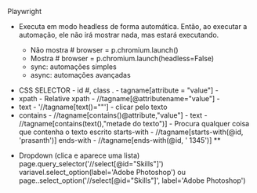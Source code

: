 Playwright 

- Executa em modo headless de forma automática. Então, ao executar a automação, ele não irá mostrar nada, mas estará executando.

    * Não mostra # browser = p.chromium.launch()
    * Mostra # browser = p.chromium.launch(headless=False)
    * sync: automações simples
    * async: automações avançadas

* CSS SELECTOR - id #, class . - tagname[attribute = "value"] -
* xpath - Relative xpath -  //tagname[@attributename="value"] -
* text - '//tagname[text()=""'] - clicar pelo texto
* contains - //tagname[contains()@attribute,"value"] -
    text - //tagname[contains(text(),"metade do texto")] - Procura qualquer coisa que contenha o texto escrito
    starts-with - //tagname[starts-with(@id, 'prasanth')]
    ends-with - //tagname[ends-with(@id, ' 1345')]
**

- Dropdown (clica e aparece uma lista)
    page.query_selector('//select[@id="Skills"]')
    variavel.select_option(label='Adobe Photoshop')
                        ou
    page..select_option('//select[@id="Skills"]', label='Adobe Photoshop')
                    